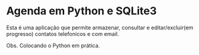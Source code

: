 # Agenda em Python e SQLite3

Esta é uma aplicação que permite armazenar, consultar e editar/excluir(em progresso) contatos telefonicos e com email.

Obs. Colocando o Python em prática.
